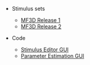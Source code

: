 * Stimulus sets

  * [MF3D Release 1](MF3D-Release-1.md)
  * [MF3D Release 2](MF3D-Release-2.md)

* Code

  * [Stimulus Editor GUI](MF3D-Stimulus-Editor.md)
  * [Parameter Estimation GUI](MF3D-Video-Parameter-Estimation-GUI.md)

